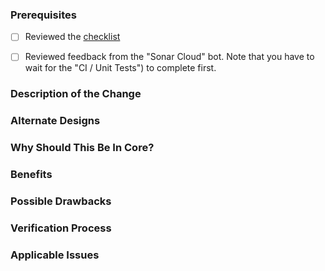 <!--

### Requirements

* Filling out the template is required. Any pull request that does not include
enough information to be reviewed in a timely manner may be closed at the
maintainers' discretion.
* All new code requires unit tests to ensure they work as expected and will
continue to work as new code is added in the future (regression testing).
* Make sure your branch name is prefixed by `feature`, `bugfix` or `release`
* Have you read Constellation's Code of Conduct? By filing an issue, you are
expected to comply with it, including treating everyone with respect:
https://github.com/constellation-app/constellation/blob/master/CODE_OF_CONDUCT.md

-->

### Prerequisites

- [ ] Reviewed the [checklist](CHECKLIST.md)

- [ ] Reviewed feedback from the "Sonar Cloud" bot. Note that you have to wait
    for the "CI / Unit Tests") to complete first.

### Description of the Change

<!--

We must be able to understand the design of your change from this description.
If we can't get a good idea of what the code will be doing from the description
here, the pull request may be closed at the maintainers' discretion. Keep in
mind that the maintainer reviewing this PR may not be familiar with or have
worked with the code here recently, so please walk us through the concepts.

-->

### Alternate Designs

<!--

Explain what other alternates were considered and why the proposed version was
selected.

-->

### Why Should This Be In Core?

<!--

Explain why this functionality should be in Constellation Core as opposed to a
different module suite. Note that this question is more applicable when adding
new functionality. If this change is a minor update to an existing file then it
is understood that this change has to be to this module suite and a response
and therefore a response to this question is not required.

-->

### Benefits

<!-- What benefits will be realized by the code change? -->

### Possible Drawbacks

<!-- What are the possible side-effects or negative impacts of the code change? -->

### Verification Process

<!--

What process did you follow to verify that your change has the desired effects?

- How did you verify that all new functionality works as expected?
- How did you verify that all changed functionality works as expected?
- How did you verify that the change has not introduced any regressions?

Describe the actions you performed (e.g. buttons you clicked, text you typed,
commands you ran, etc.), and describe the results you observed.

-->

### Applicable Issues

<!-- Link any applicable issues here -->
